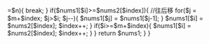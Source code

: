 <?php
class Solution {

    /**
     * @param Integer[] $nums1
     * @param Integer $m
     * @param Integer[] $nums2
     * @param Integer $n
     * @return NULL
     */
    function merge(&$nums1, $m, $nums2, $n) {
        $index = 0;
        for($i = 0; $i<$m+$n; $i++){
            if($index>=$n){
                break;
            }
            if($nums1[$i]>=$nums2[$index]){
                //往后移
                for($j = $m+$index; $j>$i; $j--){
                    $nums1[$j] = $nums1[$j-1];
                }
                $nums1[$i] = $nums2[$index];
                $index++;
            }
            if($i>=$m+$index){
                $nums1[$i] = $nums2[$index];
                $index++;
            }
        }
        return $nums1;
    }
}
